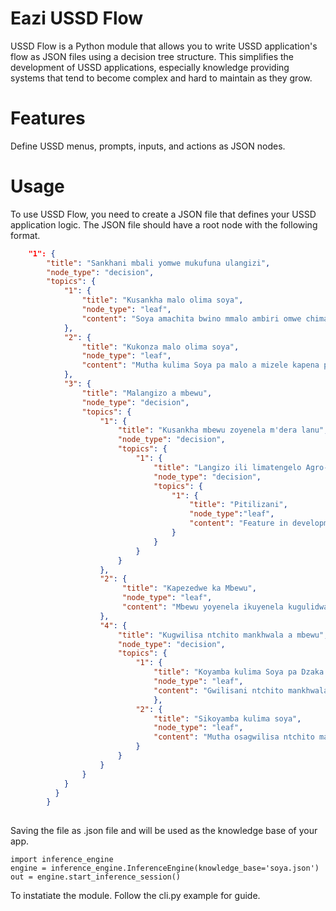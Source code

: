 # Eazi USSD Flow
USSD Flow is a Python module that allows you to write USSD application's flow as JSON files using a decision tree structure. This simplifies the development of USSD applications, especially knowledge providing systems that tend to become complex and hard to maintain as they grow.
# Features
Define USSD menus, prompts, inputs, and actions as JSON nodes. 
# Usage
To use USSD Flow, you need to create a JSON file that defines your USSD application logic. The JSON file should have a root node with the following format.
```json {
    "1": {
        "title": "Sankhani mbali yomwe mukufuna ulangizi", 
        "node_type": "decision",
        "topics": {
            "1": {
                "title": "Kusankha malo olima soya",  
                "node_type": "leaf",
                "content": "Soya amachita bwino mmalo ambiri omwe chimanga chimachitanso bwino. Pewani kubzala soya pa malo monga awa \n 1. Malo anchenga, soya amachita bwino pa nthaka yolemela. \n 2. Padambo \n 3. Pa malo pa mitengo yambiri pomwe pali nthunzi."
            }, 
            "2": {
                "title": "Kukonza malo olima soya",
                "node_type": "leaf", 
                "content": "Mutha kulima Soya pa malo a mizele kapena popanda mizele (flat). Pasakhalenso udzu"
            }, 
            "3": {
                "title": "Malangizo a mbewu",
                "node_type": "decision",
                "topics": {
                    "1": {
                        "title": "Kusankha mbewu zoyenela m'dera lanu",
                        "node_type": "decision",
                        "topics": {
                            "1": {
                                "title": "Langizo ili limatengelo Agro-Ecology la Boma lanu kuti lipeleke mbewu zoyanja m'dera lanu. ",
                                "node_type": "decision",
                                "topics": {
                                    "1": {
                                        "title": "Pitilizani",
                                        "node_type":"leaf",
                                        "content": "Feature in development"
                                    }
                                }
                            }
                        }
                    },
                    "2": {
                         "title": "Kapezedwe ka Mbewu",
                         "node_type": "leaf",
                         "content": "Mbewu yoyenela ikuyenela kugulidwa mmalo ololedwa ndi adindo, ngati ili yosunga isasungidwe kupitilila miyezi 12 (chaka chimodzi). Onesetsaninso kuti. \n 1.Isakhale yosweka. \n 2. Yophatikiza ndi ina uya mtundu wina. \n3. Yofinyika olo kunyonyoloka"
                    }, 
                    "4": {
                        "title": "Kugwilisa ntchito mankhwala a mbewu",
                        "node_type": "decision",
                        "topics": {
                            "1": {
                                "title": "Koyamba kulima Soya pa Dzaka zitatu zapita",
                                "node_type": "leaf",
                                "content": "Gwilisani ntchito mankhwala a Rhibotis kuti muonjezele Nitrogen pa munda wanu. Mankhwala wa amapangidwa ku Chitedze ku Lilongwe kapena Bvumbwe ku Thyolo. \n Satilani malangizo alembedwe pa packet, onesesani kuti mbewu yo mwaizala pasanathe maola 24."
                                }, 
                            "2": {
                                "title": "Sikoyamba kulima soya",
                                "node_type": "leaf",
                                "content": "Mutha osagwilisa ntchito mankhwala wa poti soya amatha kupanga mankhwala wa payekha akabzalidwa."
                            }   
                        } 
                    }
                }
            }
          }
        }
      
```
Saving the file as .json file and will be used as the knowledge base of your app.
```
import inference_engine
engine = inference_engine.InferenceEngine(knowledge_base='soya.json')
out = engine.start_inference_session()
```
To instatiate the module. Follow the cli.py example for guide.
